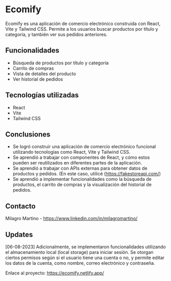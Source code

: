 # Ecomify

Ecomify es una aplicación de comercio electrónico construida con React, Vite y Tailwind CSS. Permite a los usuarios buscar productos por título y categoría, y también ver sus pedidos anteriores.

## Funcionalidades

- Búsqueda de productos por título y categoría
- Carrito de compras
- Vista de detalles del producto
- Ver historial de pedidos

## Tecnologías utilizadas

- React
- Vite
- Tailwind CSS

## Conclusiones
- Se logró construir una aplicación de comercio electrónico funcional utilizando tecnologías como React, Vite y Tailwind CSS.
- Se aprendió a trabajar con componentes de React, y cómo estos pueden ser reutilizados en diferentes partes de la aplicación.
- Se aprendió a trabajar con APIs externas para obtener datos de productos y pedidos. (En este caso, utilicé (https://fakestoreapi.com/)
- Se aprendió a implementar funcionalidades como la búsqueda de productos, el carrito de compras y la visualización del historial de pedidos.
  
## Contacto

Milagro Martino - https://www.linkedin.com/in/milagromartino/

## Updates
[06-08-2023]
Adicionalmente, se implementaron funcionalidades utilizando el almacenamiento local (local storage) para iniciar sesión. Se otorgan ciertos permisos según si el usuario tiene una cuenta o no, y permite editar los datos de la cuenta, como nombre, correo electrónico y contraseña.

Enlace al proyecto: https://ecomify.netlify.app/
